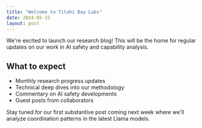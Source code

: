 ```yaml
---
title: "Welcome to Titahi Bay Labs"
date: 2024-05-15
layout: post
---
```


We're excited to launch our research blog! This will be the home for regular updates on our work in AI safety and capability analysis.

## What to expect
- Monthly research progress updates
- Technical deep dives into our methodology
- Commentary on AI safety developments
- Guest posts from collaborators

Stay tuned for our first substantive post coming next week where we'll analyze coordination patterns in the latest Llama models.
